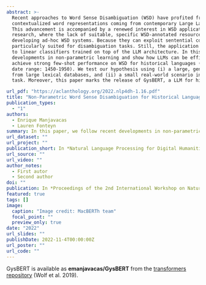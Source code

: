 ```yaml
---
abstract: >-
  Recent approaches to Word Sense Disambiguation (WSD) have profited from the enhanced 
  contextualized word representations coming from contemporary Large Language Models (LLMs). 
  This advancement is accompanied by a renewed interest in WSD applications in Humanities 
  research, where the lack of suitable, specific WSD-annotated resources is a hurdle in 
  developing ad-hoc WSD systems. Because they can exploit sentential context, LLMs are 
  particularly suited for disambiguation tasks. Still, the application of LLMs is often limited
  to linear classifiers trained on top of the LLM architecture. In this paper, we follow recent
  developments in non-parametric learning and show how LLMs can be efficiently fine-tuned to 
  achieve strong few-shot performance on WSD for historical languages (English and Dutch, 
  date range: 1450-1950). We test our hypothesis using (i) a large, general evaluation set taken
  from large lexical databases, and (ii) a small real-world scenario involving an ad-hoc WSD
  task. Moreover, this paper marks the release of GysBERT, a LLM for historical Dutch.

url_pdf: "https://aclanthology.org/2022.nlp4dh-1.16.pdf"
title: "Non-Parametric Word Sense Disambiguation for Historical Languages"
publication_types:
  - "1"
authors:
  - Enrique Manjavacas
  - Lauren Fonteyn
summary: In this paper, we follow recent developments in non-parametric learning and show how LLMs can be efficiently fine-tuned to achieve strong few-shot performance on WSD for historical languages. We test our hypothesis using (i) a large, general evaluation set taken from large lexical databases, and (ii) a small real-world scenario involving an ad-hoc WSD task. Moreover, this paper marks the release of GysBERT, a LLM for historical Dutch (1500-1950).
url_dataset: ""
url_project: ""
publication_short: In *Natural Language Processing for Digital Humanities (NLP4DH)*
url_source: ""
url_video: ""
author_notes:
  - First autor
  - Second author
doi: ""
publication: In *Proceedings of the 2nd International Workshop on Natural Language Processing for Digital Humanities (NLP4DH)*
featured: true
tags: []
image:
  caption: "Image credit: MacBERTh team"
  focal_point: ""
  preview_only: true
date: "2022"
url_slides: ""
publishDate: 2022-11-4T00:00:00Z
url_poster: ""
url_code: ""
---
```


GysBERT is available as **emanjavacas/GysBERT** from the [transformers repository](https://huggingface.co/emanjavacas/GysBERT) (Wolf et al. 2019).
